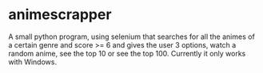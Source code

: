 # animescrapper
A small python program, using selenium that searches for all the animes of a certain genre and score >= 6 and gives the user 3 options, watch a random anime, see the top 10 or see the top 100. Currently it only works with Windows.
